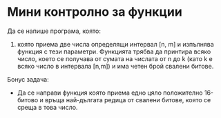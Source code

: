 # Мини контролно за функции

Да се напише програмa, която:
1. която приема две числа определящи интервал [n, m] и изпълнява функция с тези параметри. Функцията трябва да принтира всяко число, което се получава от сумата на числата от n до k (като k е всяко число в интервала [n,m]) и има четен брой свалени битове.

Бонус задача:<br>
- Да се направи функция която приема едно цяло положително 16-битово и връща най-дългата редица от свалени битове, която се среща в това число.

